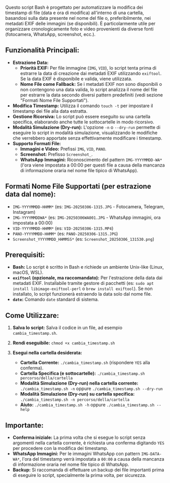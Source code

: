 Questo script Bash è progettato per automatizzare la modifica dei timestamp di file (data e ora di modifica) all'interno di una cartella, basandosi sulla data presente nel nome del file o, preferibilmente, nei metadati EXIF delle immagini (se disponibili).  È particolarmente utile per organizzare cronologicamente foto e video provenienti da diverse fonti (fotocamera, WhatsApp, screenshot, ecc.).

## Funzionalità Principali:

*   **Estrazione Data:**
    *   **Priorità EXIF:** Per file immagine (`IMG`, `VID`), lo script tenta prima di estrarre la data di creazione dai metadati EXIF utilizzando `exiftool`. Se la data EXIF è disponibile e valida, viene utilizzata.
    *   **Nome File come Fallback:** Se i metadati EXIF non sono disponibili o non contengono una data valida, lo script analizza il nome del file per estrarre la data secondo diversi pattern predefiniti (vedi sezione "Formati Nome File Supportati").
*   **Modifica Timestamp:** Utilizza il comando `touch -t` per impostare il timestamp dei file alla data estratta.
*   **Gestione Ricorsiva:**  Lo script può essere eseguito su una cartella specifica, elaborando anche tutte le sottocartelle in modo ricorsivo.
*   **Modalità Simulazione (Dry-run):**  L'opzione `-n` o `--dry-run` permette di eseguire lo script in modalità simulazione, visualizzando le modifiche che verrebbero apportate senza effettivamente modificare i timestamp.
*   **Supporto Formati File:**
    *   **Immagini e Video:** Prefissi `IMG`, `VID`, `PANO`.
    *   **Screenshot:** Prefisso `Screenshot_`.
    *   **WhatsApp Immagini:** Riconoscimento del pattern `IMG-YYYYMMDD-WA*` (l'ora viene impostata a 00:00 per questi file a causa della mancanza di informazione oraria nel nome file tipico di WhatsApp).

## Formati Nome File Supportati (per estrazione data dal nome):

*   `IMG-YYYYMMDD-HHMM*` (es: `IMG-20250306-1315.JPG` - Fotocamera, Telegram, Instagram)
*   `IMG-YYYYMMDDWA*` (es: `IMG-20250306WA001.JPG` - WhatsApp immagini, ora impostata a 00:00)
*   `VID-YYYYMMDD-HHMM*` (es: `VID-20250306-1315.MP4`)
*   `PANO-YYYYMMDD-HHMM*` (es: `PANO-20250306-1315.JPG`)
*   `Screenshot_YYYYMMDD_HHMMSS*` (es: `Screenshot_20250306_131530.png`)

## Prerequisiti:

*   **Bash:**  Lo script è scritto in Bash e richiede un ambiente Unix-like (Linux, macOS, WSL).
*   **`exiftool` (opzionale, ma raccomandato):** Per l'estrazione della data dai metadati EXIF. Installabile tramite gestore di pacchetti (es: `sudo apt install libimage-exiftool-perl` o `brew install exiftool`). Se non installato, lo script funzionerà estraendo la data solo dal nome file.
*   **`date`:** Comando `date` standard di sistema.

## Come Utilizzare:

1.  **Salva lo script:** Salva il codice in un file, ad esempio `cambia_timestamp.sh`.
2.  **Rendi eseguibile:**  `chmod +x cambia_timestamp.sh`
3.  **Esegui nella cartella desiderata:**

    *   **Cartella Corrente:** `./cambia_timestamp.sh` (rispondere `YES` alla conferma).
    *   **Cartella Specifica (e sottocartelle):** `./cambia_timestamp.sh percorso/della/cartella`
    *   **Modalità Simulazione (Dry-run) nella cartella corrente:** `./cambia_timestamp.sh -n`  oppure `./cambia_timestamp.sh --dry-run`
    *   **Modalità Simulazione (Dry-run) su cartella specifica:** `./cambia_timestamp.sh -n percorso/della/cartella`
    *   **Aiuto:** `./cambia_timestamp.sh -h` oppure `./cambia_timestamp.sh --help`

## Importante:

*   **Conferma iniziale:**  La prima volta che si esegue lo script senza argomenti nella cartella corrente, è richiesta una conferma digitando `YES` per procedere con la modifica dei timestamp.
*   **WhatsApp Immagini:** Per le immagini WhatsApp con pattern `IMG-DATA-WA*`, l'ora del timestamp verrà impostata a `00:00` a causa della mancanza di informazione oraria nel nome file tipico di WhatsApp.
*   **Backup:** Si raccomanda di effettuare un backup dei file importanti prima di eseguire lo script, specialmente la prima volta, per sicurezza.
